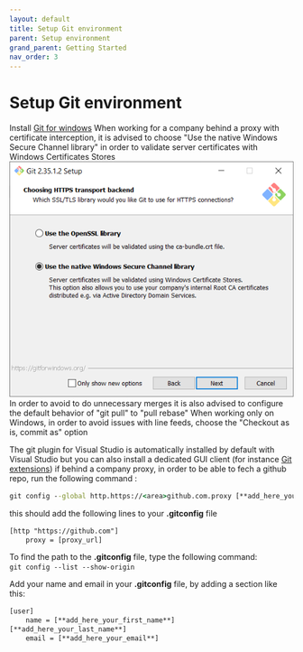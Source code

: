 ```yaml
---
layout: default
title: Setup Git environment
parent: Setup environment
grand_parent: Getting Started
nav_order: 3
---
```


# Setup Git environment 

Install [Git for windows](https://git-scm.com/download/win)
When working for a company behind a proxy with certificate interception, it is advised to choose "Use the native Windows Secure Channel library" in order to validate server certificates with Windows Certificates Stores
![Git Windows ssl](../../Images/GitSsl.png)
In order to avoid to do unnecessary merges it is also advised to configure the default behavior of "git pull" to "pull rebase"
When working only on Windows, in order to avoid issues with line feeds, choose the "Checkout as is, commit as" option

The git plugin for Visual Studio is automatically installed by default with Visual Studio but you can also install a dedicated GUI client (for instance [Git extensions](https://gitextensions.github.io/))
if behind a company proxy, in order to be able to fech a github repo, run the following command :
```cmd
git config --global http.https://<area>github.com.proxy [**add_here_your_proxy_url**]
```

this should add the following lines to your **.gitconfig** file
```
[http "https://github.com"]
	proxy = [proxy_url]
```

To find the path to the **.gitconfig** file, type the following command:   
`git config --list --show-origin`   


Add your name and email in your **.gitconfig** file, by adding a section like this:
```
[user]
	name = [**add_here_your_first_name**] [**add_here_your_last_name**]
	email = [**add_here_your_email**]
```